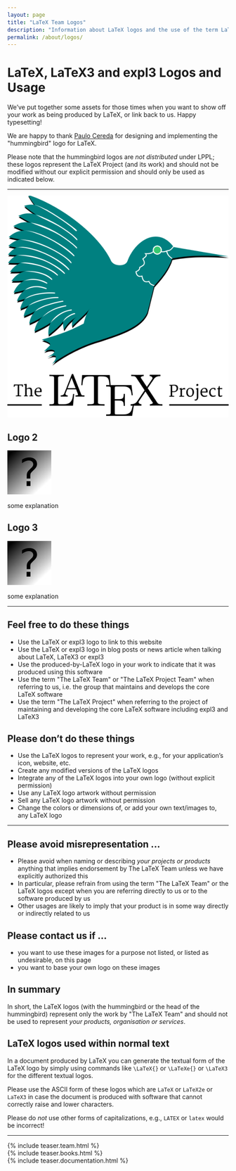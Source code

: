 ```yaml
---
layout: page
title: "LaTeX Team Logos"
description: "Information about LaTeX logos and the use of the term LaTeX Team."
permalink: /about/logos/
---
```


# LaTeX, LaTeX3 and expl3 Logos and Usage

We’ve put together some assets for those times when you want to show
off your work as being produced by LaTeX, or link back to us. Happy
typesetting!

We are happy to thank [Paulo Cereda](https://github.com/cereda) for
designing and implementing the "hummingbird" logo for LaTeX.

Please note that the hummingbird logos are *not distributed* under
LPPL; these logos represent the LaTeX Project (and its work) and
should not be modified without our explicit permission and should only
be used as indicated below.


***

<div class="row">
  <div class="col cell1of3">
    <a href="latex-project-logo-square.zip"><img src="latex-project-logo_288x288.svg"></a>
  </div>
  <div class="col cell1of3">
    <h2>Logo 2</h2>
    <a href="foo2.zip"><img src="../team/no-image.jpg"></a>
    <p>some explanation</p>
  </div>
  <div class="col cell1of3">
    <h2>Logo 3</h2>
    <a href="foo3.zip"><img src="../team/no-image.jpg"></a>
    <p>some explanation</p>
</div>

<hr />


<div class="row">
  <div class="col cell1of2">
  <h2>Feel free to do these things</h2>
  <ul class="endorse">
  <li>Use the LaTeX or expl3 logo to link to this website</li>
  <li>Use the LaTeX or expl3 logo in blog posts or news article when talking about LaTeX, LaTeX3 or expl3</li>
  <li>Use the produced-by-LaTeX logo in your work to indicate that it was produced using this software</li>
  <li>Use the term "The LaTeX Team" or "The LaTeX Project Team" when referring to us, i.e. the group that maintains and develops the core LaTeX software</li>
  <li>Use the term "The LaTeX Project" when referring to the project of maintaining and developing the core LaTeX software including expl3 and LaTeX3</li>
  </ul>
  </div>
  <div class="col cell1of2">
  <h2>Please don’t do these things</h2>
  <ul class="reject">
  <li>Use the LaTeX logos to represent your work, e.g., for your application’s icon, website, etc.</li>
  <li>Create any modified versions of the LaTeX logos</li>
  <li>Integrate any of the LaTeX logos into your own logo (without explicit permission)</li>
  <li>Use any LaTeX logo artwork without permission</li>
  <li>Sell any LaTeX logo artwork without permission</li>
  <li>Change the colors or dimensions of, or add your own text/images to, any LaTeX logo</li>
  </ul>
  </div>
</div>


<hr />


<div class="row">
  <div class="col cell1of2">
  <h2>Please avoid misrepresentation ...</h2>
  <ul>
   
  <li>Please avoid when naming or describing <em>your projects or
  products</em> anything that implies endorsement by The LaTeX Team unless we have
  explicitly authorized this</li>
    
  <li>In particular, please refrain from using the term "The LaTeX
  Team" or the LaTeX logos except when you are referring
  directly to us or to the software produced by us</li>

  <li>Other usages are likely to imply that
  your product is in some way directly or indirectly related
  to us</li>
  </ul>
  </div>
  <div class="col cell1of2">
  <h2>Please contact us if ... </h2>
  <ul>
  <li> you want to use these images for a purpose not listed, or
  listed as undesirable, on this page</li>
    
  <li> you want to base your own logo on these images</li>
  </ul>
  <h2>In summary </h2>
    
  <p>In short, the LaTeX logos (with the hummingbird or the head of
  the hummingbird) represent only the work by "The LaTeX Team"
  and should not be used to represent <em>your products,
  organisation or services</em>.</p>
  </div>
</div>



<h2> LaTeX logos used within normal text</h2>

<p>In a document produced by LaTeX you can generate the textual form
of the LaTeX logo by simply using commands like
<code class="highlighter-rouge">\LaTeX{}</code> or
<code class="highlighter-rouge">\LaTeXe{}</code> or
<code class="highlighter-rouge">\LaTeX3</code> for the different textual logos.</p>

<p>Please use the ASCII form of these logos which are
<code class="highlighter-rouge">LaTeX</code> or
<code class="highlighter-rouge">LaTeX2e</code> or
<code class="highlighter-rouge">LaTeX3</code>
in case the document is produced with software that
cannot correctly raise and lower characters.</p>

<p>Please do <em>not</em> use other forms of capitalizations,
e.g.,
<code class="highlighter-rouge">LATEX</code> or
<code class="highlighter-rouge">latex</code> would be incorrect!</p>


<hr>

<div class="row teaser">
  <section class="col cell1of3">{% include teaser.team.html %}</section>
  <section class="col cell1of3">{% include teaser.books.html %}</section>
  <section class="col cell1of3">{% include teaser.documentation.html %}</section>
</div>
